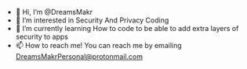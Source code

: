 - 👋 Hi, I’m @DreamsMakr
- 👀 I’m interested in Security And Privacy Coding
- 🌱 I’m currently learning How to code to be able to add extra layers of security to apps 
- 📫 How to reach me! You can reach me by emailing DreamsMakrPersonal@protonmail.com

<!---
DreamsMakr/DreamsMakr is a ✨ special ✨ repository because its `README.md` (this file) appears on your GitHub profile.
You can click the Preview link to take a look at your changes.
--->
